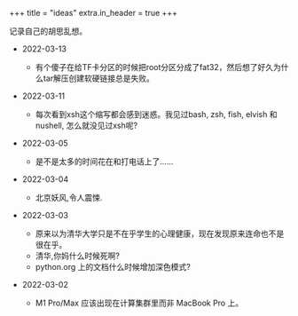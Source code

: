 +++
title = "ideas"
extra.in_header = true
+++

记录自己的胡思乱想。

- 2022-03-13
    - 有个傻子在给TF卡分区的时候把root分区分成了fat32，然后想了好久为什么tar解压创建软硬链接总是失败。

- 2022-03-11
    - 每次看到xsh这个缩写都会感到迷惑。我见过bash, zsh, fish, elvish 和 nushell, 怎么就没见过xsh呢?

- 2022-03-05
    - 是不是太多的时间花在和打电话上了……

- 2022-03-04
    - 北京妖风,令人震悚.

- 2022-03-03
    - 原来以为清华大学只是不在乎学生的心理健康，现在发现原来连命也不是很在乎。
    - 清华,你妈什么时候死啊?
    - python.org 上的文档什么时候增加深色模式?

- 2022-03-02
    - M1 Pro/Max 应该出现在计算集群里而非 MacBook Pro 上。
